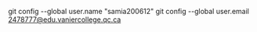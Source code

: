 git config --global user.name "samia200612"
git config --global user.email 2478777@edu.vaniercollege.qc.ca